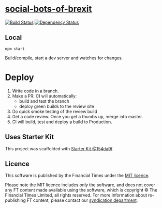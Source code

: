 # [social-bots-of-brexit](https://ig.ft.com/social-bots-of-brexit)

> 

[![Build Status][circle-image]][circle-url] [![Dependency Status][devdeps-image]][devdeps-url]

## Local

```
npm start
```

Build/compile, start a dev server and watches for changes.

# Deploy

1. Write code in a branch.
2. Make a PR. CI will automatically:
    * build and test the branch
    * deploy green builds to the review site
3. Do quick smoke testing of the review build
4. Get a code review. Once you get a thumbs up, merge into master.
5. CI will build, test and deploy a build to Production.


## Uses Starter Kit

This project was scaffolded with [Starter Kit @154da9f](https://github.com/ft-interactive/starter-kit/tree/154da9f).

## Licence
This software is published by the Financial Times under the [MIT licence](http://opensource.org/licenses/MIT).

Please note the MIT licence includes only the software, and does not cover any FT content made available using the software, which is copyright &copy; The Financial Times Limited, all rights reserved. For more information about re-publishing FT content, please contact our [syndication department](http://syndication.ft.com/).

<!-- badge URLs -->
[circle-url]: https://circleci.com/gh/ft-interactive/social-bots-of-brexit
[circle-image]: https://circleci.com/gh/ft-interactive/social-bots-of-brexit/tree/master.svg?style=shield

[devdeps-url]: https://david-dm.org/ft-interactive/social-bots-of-brexit#info=devDependencies
[devdeps-image]: https://img.shields.io/david/dev/ft-interactive/social-bots-of-brexit.svg?style=flat-square
